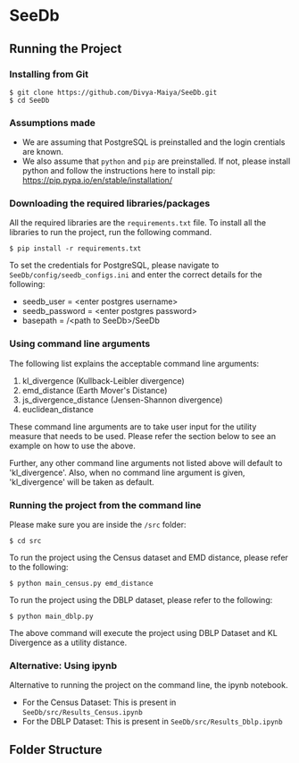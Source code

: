 # SeeDb

## Running the Project

### Installing from Git
```
$ git clone https://github.com/Divya-Maiya/SeeDb.git
$ cd SeeDb
```

### Assumptions made
* We are assuming that PostgreSQL is preinstalled and the login crentials are known. 
* We also assume that `python` and `pip` are preinstalled. If not, please install python and follow the instructions here to install pip: https://pip.pypa.io/en/stable/installation/

### Downloading the required libraries/packages
All the required libraries are the `requirements.txt` file. To install all the libraries to run the project, run the following command. 
```
$ pip install -r requirements.txt
```

To set the credentials for PostgreSQL, please navigate to `SeeDb/config/seedb_configs.ini` and enter the correct details for the following:
* seedb_user = \<enter postgres username>
* seedb_password = \<enter postgres password>
* basepath = /\<path to SeeDb>/SeeDb

### Using command line arguments
The following list explains the acceptable command line arguments: 
1. kl_divergence (Kullback-Leibler divergence)
2. emd_distance (Earth Mover's Distance)
3. js_divergence_distance (Jensen-Shannon divergence)
4. euclidean_distance

These command line arguments are to take user input for the utility measure that needs to be used. Please refer the section below to see an example on how to use the above.

Further, any other command line arguments not listed above will default to 'kl_divergence'. Also, when no command line argument is given, 'kl_divergence' will be taken as default.

### Running the project from the command line
Please make sure you are inside the `/src` folder:
```commandline
$ cd src
```
To run the project using the Census dataset and EMD distance, please refer to the following: 
```commandline
$ python main_census.py emd_distance
```

To run the project using the DBLP dataset, please refer to the following: 
```commandline
$ python main_dblp.py 
```

The above command will execute the project using DBLP Dataset and KL Divergence as a utility distance.

### Alternative: Using ipynb
Alternative to running the project on the command line, the ipynb notebook.
* For the Census Dataset: This is present in `SeeDb/src/Results_Census.ipynb`
* For the DBLP Dataset: This is present in `SeeDb/src/Results_Dblp.ipynb`
## Folder Structure
